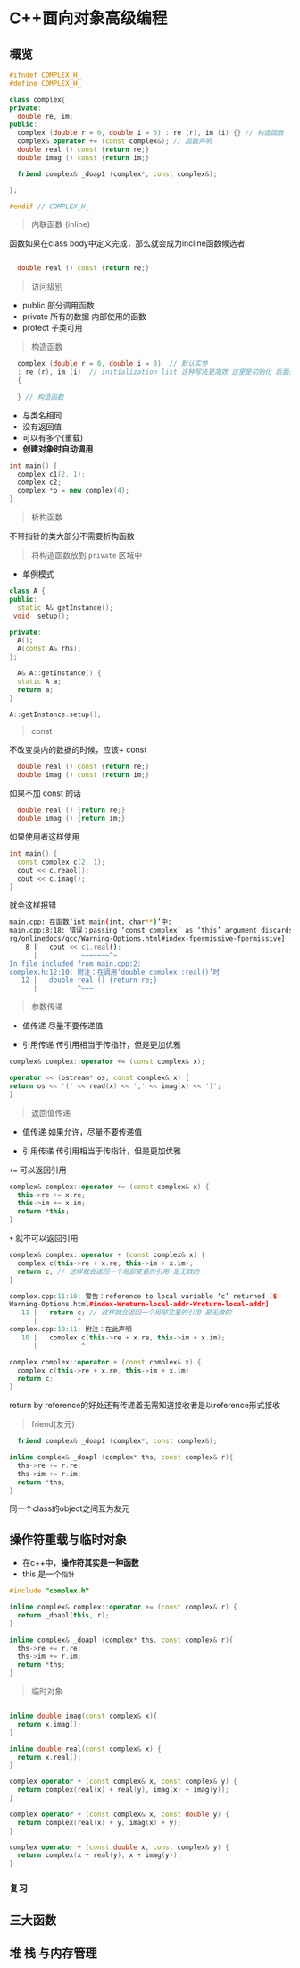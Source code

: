 # C++面向对象高级编程

## 概览

``` c++
#ifndef COMPLEX_H_
#define COMPLEX_H_

class complex{
private:
  double re, im;
public:
  complex (double r = 0, double i = 0) : re (r), im (i) {} // 构造函数
  complex& operator += (const complex&); // 函数声明
  double real () const {return re;}
  double imag () const {return im;}

  friend complex& _doap1 (complex*, const complex&);

};

#endif // COMPLEX_H_

```


> 内联函数 (inline)

函数如果在class body中定义完成，那么就会成为incline函数候选者
``` c++

  double real () const {return re;}
```

> 访问级别

- public 部分调用函数
- private 所有的数据 内部使用的函数
- protect 子类可用

> 构造函数

``` c++
  complex (double r = 0, double i = 0)  // 默认实参
  : re (r), im (i)  // initialization list 这种写法更高效 这里是初始化 后面是赋值
  {
  
  } // 构造函数
```


- 与类名相同
- 没有返回值
- 可以有多个(重载)
- **创建对象时自动调用**

``` c++
int main() {
  complex c1(2, 1);
  complex c2;
  complex *p = new complex(4);
}
```

> 析构函数

不带指针的类大部分不需要析构函数

> 将构造函数放到 `private` 区域中

- 单例模式

``` c++
class A {
public:
  static A& getInstance();
 void  setup();

private:
  A();
  A(const A& rhs);
};

  A& A::getInstance() {
  static A a;
  return a;
}

A::getInstance.setup();

```

> const

不改变类内的数据的时候，应该+ const

``` c++
  double real () const {return re;}
  double imag () const {return im;}
```


如果不加 const 的话

``` c++
  double real () {return re;}
  double imag () {return im;}
```

如果使用者这样使用

``` c++
int main() {
  const complex c(2, 1);
  cout << c.reaol();
  cout << c.imag();
}
```

就会这样报错

``` bash
main.cpp: 在函数‘int main(int, char**)’中:
main.cpp:8:18: 错误：passing ‘const complex’ as ‘this’ argument discards qualifiers [$
rg/onlinedocs/gcc/Warning-Options.html#index-fpermissive-fpermissive]
    8 |   cout << c1.real();
      |           ~~~~~~~^~
In file included from main.cpp:2:
complex.h:12:10: 附注：在调用‘double complex::real()’时
   12 |   double real () {return re;}
      |          ^~~~

```


> 参数传递

- 值传递
尽量不要传递值

- 引用传递
传引用相当于传指针，但是更加优雅

``` c++
complex& complex::operator += (const complex& x);

```


``` c++
operator << (ostream* os, const complex& x) {
return os << '(' << read(x) << ',' << imag(x) << ')';
}
```

> 返回值传递

- 值传递
如果允许，尽量不要传递值

- 引用传递
传引用相当于传指针，但是更加优雅

`+=` 可以返回引用
``` c++
complex& complex::operator += (const complex& x) {
  this->re += x.re;
  this->im += x.im;
  return *this;
}
```

`+` 就不可以返回引用

``` c++
complex& complex::operator + (const complex& x) {
  complex c(this->re + x.re, this->im + x.im);
  return c; // 这样就会返回一个局部变量的引用 是无效的
}

complex.cpp:11:10: 警告：reference to local variable ‘c’ returned [$
Warning-Options.html#index-Wreturn-local-addr-Wreturn-local-addr]
   11 |   return c; // 这样就会返回一个局部变量的引用 是无效的
      |          ^
complex.cpp:10:11: 附注：在此声明
   10 |   complex c(this->re + x.re, this->im + x.im);
      |           ^

```

``` c++
complex complex::operator + (const complex& x) {
  complex c(this->re + x.re, this->im + x.im)
  return c;
}
```

return by reference的好处还有传递着无需知道接收者是以reference形式接收

> friend(友元)

``` c++
  friend complex& _doap1 (complex*, const complex&);
```

``` c++
inline complex& _doapl (complex* ths, const complex& r){
  ths->re += r.re;
  ths->im += r.im;
  return *ths;
}

```

同一个class的object之间互为友元

## 操作符重载与临时对象

- 在c++中，**操作符其实是一种函数**
- this 是一个`指针`

``` c++
#include "complex.h"

inline complex& complex::operator += (const complex& r) {
  return _doapl(this, r);
}

inline complex& _doapl (complex* ths, const complex& r){
  ths->re += r.re;
  ths->im += r.im;
  return *ths;
}

```

> 临时对象

``` c++

inline double imag(const complex& x){
  return x.imag();
}

inline double real(const complex& x) {
  return x.real();
}

complex operator + (const complex& x, const complex& y) {
  return complex(real(x) + real(y), imag(x) + imag(y));
}

complex operator + (const complex& x, const double y) {
  return complex(real(x) + y, imag(x) + y);
}

complex operator + (const double x, const complex& y) {
  return complex(x + real(y), x + imag(y));
}

```


### 复习





## 三大函数






## 堆 栈 与内存管理






